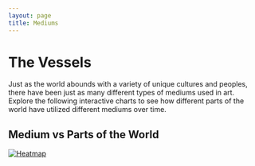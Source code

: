 ```yaml
---
layout: page
title: Mediums
---
```


# The Vessels
Just as the world abounds with a variety of unique cultures and peoples, there have been just as many different types of mediums used in art. Explore the following interactive charts to see how different parts of the world have utilized different mediums over time.

## Medium vs Parts of the World
<div class='tableauPlaceholder' id='viz1616981041945' style='position: relative'>
<noscript>
<a href='#'>
<img alt='Heatmap ' src='https:&#47;&#47;public.tableau.com&#47;static&#47;images&#47;ar&#47;art_medium_eda_v2&#47;Heatmap&#47;1_rss.png' style='border: none' />
</a>
</noscript>
<object class='tableauViz'  style='display:none;'><param name='host_url' value='https%3A%2F%2Fpublic.tableau.com%2F' />
<param name='embed_code_version' value='3' />
<param name='site_root' value='' />
<param name='name' value='art_medium_eda_v2&#47;Heatmap' />
<param name='tabs' value='no' /><param name='toolbar' value='yes' />
<param name='static_image' value='https:&#47;&#47;public.tableau.com&#47;static&#47;images&#47;ar&#47;art_medium_eda_v2&#47;Heatmap&#47;1.png' /> 
<param name='animate_transition' value='yes' />
<param name='display_static_image' value='yes' />
<param name='display_spinner' value='yes' />
<param name='display_overlay' value='yes' />
<param name='display_count' value='yes' />
<param name='language' value='en' />
<param name='filter' value='publish=yes' />
</object>
</div>
<script type='text/javascript'>
var divElement = document.getElementById('viz1616981041945');                    var vizElement = divElement.getElementsByTagName('object')[0];                    vizElement.style.width='100%';vizElement.style.height=(divElement.offsetWidth*0.75)+'px';                    var scriptElement = document.createElement('script');                    scriptElement.src = 'https://public.tableau.com/javascripts/api/viz_v1.js';                    vizElement.parentNode.insertBefore(scriptElement, vizElement);                </script>
